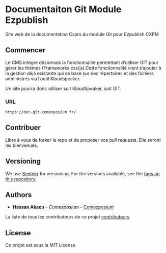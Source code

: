 # Documentaiton Git Module Ezpublish

Site web de la documentation Cxpm du module Git pour Ezpublish CXPM

## Commencer

Le CMS intègre désormais la fonctionnalité permettant d’utiliser GIT pour gérer les thèmes (Frameworks css/js).Cette fonctionnalité vient s’ajouter à la gestion déjà existante qui se base sur des répertoires et des fichiers administrés via l’outil Kloudspeaker.

Un site pourra donc utiliser soit KloudSpeaker, soit GIT.

### URL

```
https://doc-git.comexposium.fr/

```

## Contribuer

Libre à vous de forker le repo et de proposer vos pull requests. Elle seront les bienvenues.

## Versioning

We use [SemVer](http://semver.org/) for versioning. For the versions available, see the [tags on this repository](https://github.com/your/project/tags). 

## Authors

* **Hassan Akaou** - *Comexposium* - [Comexposium](https://www.comexposium.fr)

La liste de tous les contributeurs de ce projet [contributeurs](https://github.com/Hassancxpm/Doc-git/graphs/contributors)

## License

Ce projet est sous la MIT License
